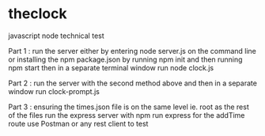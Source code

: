 # theclock
javascript node technical test


Part 1 : run the server either by entering node server.js on the command line
         or installing the npm package.json by running npm init and then running npm start
         then in a separate terminal window run node clock.js
         
         
Part 2 : run the server with the second method above and then in a separate window run clock-prompt.js

Part 3 : ensuring the times.json file is on the same level ie. root as the rest of the files run the express server with npm run express
         for the addTime route use Postman or any rest client to test
         
